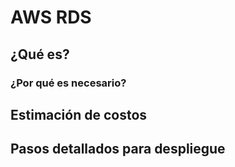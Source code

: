 # AWS RDS

## ¿Qué es?

### ¿Por qué es necesario?

## Estimación de costos

## Pasos detallados para despliegue
